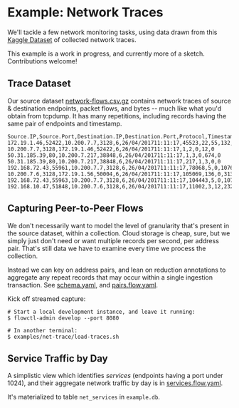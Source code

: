 # Example: Network Traces

We'll tackle a few network monitoring tasks, using data drawn from this
[Kaggle Dataset][kaggle dataset] of collected network traces.

[kaggle dataset]: https://www.kaggle.com/jsrojas/ip-network-traffic-flows-labeled-with-87-apps

This example is a work in progress, and currently more of a sketch. Contributions welcome!

## Trace Dataset

Our source dataset [network-flows.csv.gz](https://storage.googleapis.com/estuaryflowexamples/network-flows.csv.gz)
contains network traces of source & destination endpoints,
packet flows, and bytes -- much like what you'd obtain from tcpdump.
It has many repetitions, including records having the same pair of endpoints and timestamp.

```csv
Source.IP,Source.Port,Destination.IP,Destination.Port,Protocol,Timestamp,Flow.Duration,Total.Fwd.Packets,Total.Backward.Packets,Total.Length.of.Fwd.Packets,Total.Length.of.Bwd.Packets
172.19.1.46,52422,10.200.7.7,3128,6,26/04/201711:11:17,45523,22,55,132,110414
10.200.7.7,3128,172.19.1.46,52422,6,26/04/201711:11:17,1,2,0,12,0
50.31.185.39,80,10.200.7.217,38848,6,26/04/201711:11:17,1,3,0,674,0
50.31.185.39,80,10.200.7.217,38848,6,26/04/201711:11:17,217,1,3,0,0
192.168.72.43,55961,10.200.7.7,3128,6,26/04/201711:11:17,78068,5,0,1076,0
10.200.7.6,3128,172.19.1.56,50004,6,26/04/201711:11:17,105069,136,0,313554,0
192.168.72.43,55963,10.200.7.7,3128,6,26/04/201711:11:17,104443,5,0,1076,0
192.168.10.47,51848,10.200.7.6,3128,6,26/04/201711:11:17,11002,3,12,232,3664
```

## Capturing Peer-to-Peer Flows

We don't necessarily want to model the level of granularity that's present in the
source dataset, within a collection. Cloud storage is cheap, sure, but we simply
just don't need or want multiple records per second, per address pair. That's still
data we have to examine every time we process the collection.

Instead we can key on address pairs, and lean on reduction annotations to aggregate
any repeat records that may occur within a single ingestion transaction.
See [schema.yaml](schema.yaml), and [pairs.flow.yaml](pairs.flow.yaml).

Kick off streamed capture:

```console
# Start a local development instance, and leave it running:
$ flowctl-admin develop --port 8080

# In another terminal:
$ examples/net-trace/load-traces.sh
```

## Service Traffic by Day

A simplistic view which identifies _services_ (endpoints having a port under 1024),
and their aggregate network traffic by day is in [services.flow.yaml](services.flow.yaml).

It's materialized to table `net_services` in `example.db`.
